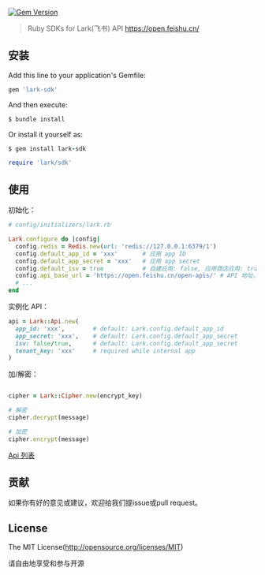 [![Gem Version](https://badge.fury.io/rb/lark-sdk.svg)](https://badge.fury.io/rb/lark-sdk)

> Ruby SDKs for Lark(飞书) API https://open.feishu.cn/

## 安装

Add this line to your application's Gemfile:

```ruby
gem 'lark-sdk'
```

And then execute:

```ruby
$ bundle install
```

Or install it yourself as:

```ruby
$ gem install lark-sdk

require 'lark/sdk'
```

## 使用

初始化：

```ruby
# config/initializers/lark.rb

Lark.configure do |config|
  config.redis = Redis.new(url: 'redis://127.0.0.1:6379/1')
  config.default_app_id = 'xxx'       # 应用 app ID
  config.default_app_secret = 'xxx'   # 应用 app secret
  config.default_isv = true           # 自建应用: false, 应用商店应用: true
  config.api_base_url = 'https://open.feishu.cn/open-apis/' # API 地址，默认：https://open.feishu.cn/open-apis/
  # ...
end
```

实例化 API：

```ruby
api = Lark::Api.new(
  app_id: 'xxx',        # default: Lark.config.default_app_id
  app_secret: 'xxx',    # default: Lark.config.default_app_secret
  isv: false/true,      # default: Lark.config.default_app_secret
  tenant_key: 'xxx'     # required while internal app
)
```

加/解密：

```ruby

cipher = Lark::Cipher.new(encrypt_key)

# 解密
cipher.decrypt(message)

# 加密
cipher.encrypt(message)
```

[Api 列表](https://github.com/seandong/lark-ruby-sdk/wiki/apis)


## 贡献

如果你有好的意见或建议，欢迎给我们提issue或pull request。

## License

The MIT License(http://opensource.org/licenses/MIT)

请自由地享受和参与开源
